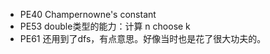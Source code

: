 * PE40
	Champernowne's constant
* PE53
	double类型的能力：计算 n choose k
* PE61
	还用到了dfs，有点意思。好像当时也是花了很大功夫的。
